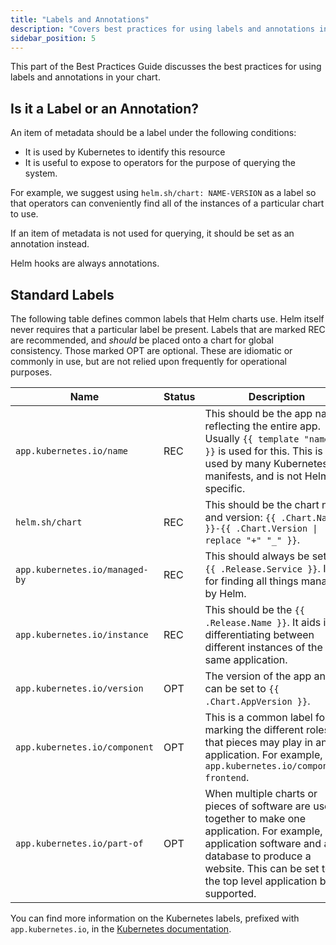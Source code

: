 ```yaml
---
title: "Labels and Annotations"
description: "Covers best practices for using labels and annotations in your Chart."
sidebar_position: 5
---
```


This part of the Best Practices Guide discusses the best practices for using
labels and annotations in your chart.

## Is it a Label or an Annotation?

An item of metadata should be a label under the following conditions:

- It is used by Kubernetes to identify this resource
- It is useful to expose to operators for the purpose of querying the system.

For example, we suggest using `helm.sh/chart: NAME-VERSION` as a label so that
operators can conveniently find all of the instances of a particular chart to
use.

If an item of metadata is not used for querying, it should be set as an
annotation instead.

Helm hooks are always annotations.

## Standard Labels

The following table defines common labels that Helm charts use. Helm itself
never requires that a particular label be present. Labels that are marked REC
are recommended, and _should_ be placed onto a chart for global consistency.
Those marked OPT are optional. These are idiomatic or commonly in use, but are
not relied upon frequently for operational purposes.

Name|Status|Description
-----|------|----------
`app.kubernetes.io/name` | REC | This should be the app name, reflecting the entire app. Usually `{{ template "name" . }}` is used for this. This is used by many Kubernetes manifests, and is not Helm-specific.
`helm.sh/chart` | REC | This should be the chart name and version: `{{ .Chart.Name }}-{{ .Chart.Version \| replace "+" "_" }}`.
`app.kubernetes.io/managed-by` | REC | This should always be set to `{{ .Release.Service }}`. It is for finding all things managed by Helm.
`app.kubernetes.io/instance` | REC | This should be the `{{ .Release.Name }}`. It aids in differentiating between different instances of the same application.
`app.kubernetes.io/version` | OPT | The version of the app and can be set to `{{ .Chart.AppVersion }}`.
`app.kubernetes.io/component` | OPT | This is a common label for marking the different roles that pieces may play in an application. For example, `app.kubernetes.io/component: frontend`.
`app.kubernetes.io/part-of` | OPT | When multiple charts or pieces of software are used together to make one application. For example, application software and a database to produce a website. This can be set to the top level application being supported.

You can find more information on the Kubernetes labels, prefixed with
`app.kubernetes.io`, in the [Kubernetes
documentation](https://kubernetes.io/docs/concepts/overview/working-with-objects/common-labels/).

